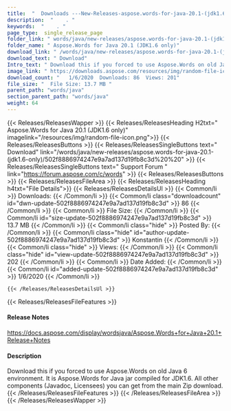 ```yaml
---
title:  "  Downloads ---New-Releases-aspose.words-for-java-20.1-(jdk1.6-only) . " 
description:  "    . " 
keywords:  "    . " 
page_type:  single_release_page
folder_link: " words/java/new-releases/aspose.words-for-java-20.1-(jdk1.6-only)/"
folder_name: " Aspose.Words for Java 20.1 (JDK1.6 only)"
download_link: " /words/java/new-releases/aspose.words-for-java-20.1-(jdk1.6-only)/502f8886974247e9a7ad137d19fb8c3d"
download_text: " Download"
Intro_text: " Download this if you forced to use Aspose.Words on old Java 6 environment. It is..."
image_link: " https://downloads.aspose.com/resources/img/random-file-icon.png"
download_count: "   1/6/2020  Downloads: 86  Views: 201"
file_size: "  File Size: 13.7 MB "
parent_path: "words/java"
section_parent_path: "words/java"
weight: 64 
---
```


{{< Releases/ReleasesWapper >}}
  {{< Releases/ReleasesHeading H2txt=" Aspose.Words for Java 20.1 (JDK1.6 only)" imagelink="/resources/img/random-file-icon.png">}}
  {{< Releases/ReleasesButtons >}}
    {{< Releases/ReleasesSingleButtons text=" Download" link="/words/java/new-releases/aspose.words-for-java-20.1-(jdk1.6-only)/502f8886974247e9a7ad137d19fb8c3d%20%20" >}}
    {{< Releases/ReleasesSingleButtons text=" Support Forum " link="https://forum.aspose.com/c/words" >}}
  {{< Releases/ReleasesButtons >}}
  {{< Releases/ReleasesFileArea >}}
    {{< Releases/ReleasesHeading h4txt="File Details">}}
    {{< Releases/ReleasesDetailsUl >}}
            {{< Common/li  >}} Downloads: {{< /Common/li >}} 
      {{< Common/li class="downloadcount" id="dwn-update-502f8886974247e9a7ad137d19fb8c3d" >}} 86 {{< /Common/li >}} 
      {{< Common/li  >}} File Size: {{< /Common/li >}} 
      {{< Common/li id="size-update-502f8886974247e9a7ad137d19fb8c3d" >}} 13.7 MB {{< /Common/li >}} 
      {{< Common/li  class="hide" >}} Posted By: {{< /Common/li >}} 
      {{< Common/li class="hide" id="author-update-502f8886974247e9a7ad137d19fb8c3d" >}} Konstantin {{< /Common/li >}} 
      {{< Common/li class="hide"  >}} Views: {{< /Common/li >}} 
      {{< Common/li class="hide" id="view-update-502f8886974247e9a7ad137d19fb8c3d" >}} 202 {{< /Common/li >}} 
      {{< Common/li  >}} Date Added: {{< /Common/li >}} 
      {{< Common/li id="added-update-502f8886974247e9a7ad137d19fb8c3d" >}} 1/6/2020 {{< /Common/li >}} 

    {{< /Releases/ReleasesDetailsUl >}}

  {{< Releases/ReleasesFileFeatures >}}
      <h4>Release Notes</h4><div><a href="https://docs.aspose.com/display/wordsjava/Aspose.Words+for+Java+20.1+Release+Notes">https://docs.aspose.com/display/wordsjava/Aspose.Words+for+Java+20.1+Release+Notes</a></div><h4>Description</h4><div class="HTMLDescription">Download this if you forced to use Aspose.Words on old Java 6 environment. It is Aspose.Words for Java jar compiled for JDK1.6. All other components (Javadoc, Licensees) you can get from the main Zip download.</div>
  {{< /Releases/ReleasesFileFeatures >}}
 {{< /Releases/ReleasesFileArea >}}
{{< /Releases/ReleasesWapper >}}


